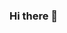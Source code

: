 ### Hi there 👋

<!--
**TomCoulais/tomcoulais** is a ✨ _special_ ✨ repository because its `README.md` (this file) appears on your GitHub profile.

Here are some ideas to get you started:

- 🔭 I’m currently working on my portfolio
- 🌱 I’m currently learning tailwindcss
- ⚡Fun fact: I love coffee because I'm a student in IT! It's the perfect fuel for those late-night coding sessions and debugging marathons. Plus, it helps me stay focused and alert while tackling complex programming problems.
-->
